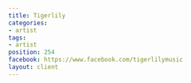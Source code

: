 ```yaml
---
title: Tigerlily
categories:
- artist
tags:
- artist
position: 254
facebook: https://www.facebook.com/tigerlilymusic
layout: client
---
```


